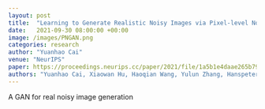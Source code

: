 ```yaml
---
layout: post
title:  "Learning to Generate Realistic Noisy Images via Pixel-level Noise-aware Adversarial Training"
date:   2021-09-30 08:00:00 +00:00
image: /images/PNGAN.png
categories: research
author: "Yuanhao Cai"
venue: "NeurIPS"
paper: https://proceedings.neurips.cc/paper/2021/file/1a5b1e4daae265b790965a275b53ae50-Paper.pdf
authors: "Yuanhao Cai, Xiaowan Hu, Haoqian Wang, Yulun Zhang, Hanspeter Pfister, and Donglai Wei"
---
```

A GAN for real noisy image generation